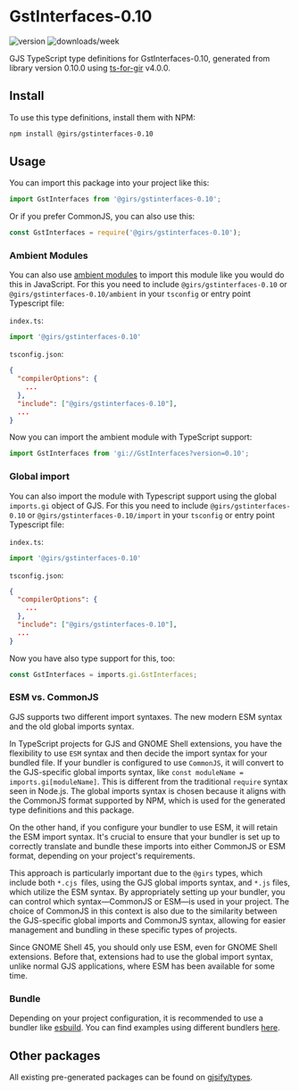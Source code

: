 
# GstInterfaces-0.10

![version](https://img.shields.io/npm/v/@girs/gstinterfaces-0.10)
![downloads/week](https://img.shields.io/npm/dw/@girs/gstinterfaces-0.10)


GJS TypeScript type definitions for GstInterfaces-0.10, generated from library version 0.10.0 using [ts-for-gir](https://github.com/gjsify/ts-for-gir) v4.0.0.


## Install

To use this type definitions, install them with NPM:
```bash
npm install @girs/gstinterfaces-0.10
```

## Usage

You can import this package into your project like this:
```ts
import GstInterfaces from '@girs/gstinterfaces-0.10';
```

Or if you prefer CommonJS, you can also use this:
```ts
const GstInterfaces = require('@girs/gstinterfaces-0.10');
```

### Ambient Modules

You can also use [ambient modules](https://github.com/gjsify/ts-for-gir/tree/main/packages/cli#ambient-modules) to import this module like you would do this in JavaScript.
For this you need to include `@girs/gstinterfaces-0.10` or `@girs/gstinterfaces-0.10/ambient` in your `tsconfig` or entry point Typescript file:

`index.ts`:
```ts
import '@girs/gstinterfaces-0.10'
```

`tsconfig.json`:
```json
{
  "compilerOptions": {
    ...
  },
  "include": ["@girs/gstinterfaces-0.10"],
  ...
}
```

Now you can import the ambient module with TypeScript support: 

```ts
import GstInterfaces from 'gi://GstInterfaces?version=0.10';
```

### Global import

You can also import the module with Typescript support using the global `imports.gi` object of GJS.
For this you need to include `@girs/gstinterfaces-0.10` or `@girs/gstinterfaces-0.10/import` in your `tsconfig` or entry point Typescript file:

`index.ts`:
```ts
import '@girs/gstinterfaces-0.10'
```

`tsconfig.json`:
```json
{
  "compilerOptions": {
    ...
  },
  "include": ["@girs/gstinterfaces-0.10"],
  ...
}
```

Now you have also type support for this, too:

```ts
const GstInterfaces = imports.gi.GstInterfaces;
```


### ESM vs. CommonJS

GJS supports two different import syntaxes. The new modern ESM syntax and the old global imports syntax.

In TypeScript projects for GJS and GNOME Shell extensions, you have the flexibility to use `ESM` syntax and then decide the import syntax for your bundled file. If your bundler is configured to use `CommonJS`, it will convert to the GJS-specific global imports syntax, like `const moduleName = imports.gi[moduleName]`. This is different from the traditional `require` syntax seen in Node.js. The global imports syntax is chosen because it aligns with the CommonJS format supported by NPM, which is used for the generated type definitions and this package.

On the other hand, if you configure your bundler to use ESM, it will retain the ESM import syntax. It's crucial to ensure that your bundler is set up to correctly translate and bundle these imports into either CommonJS or ESM format, depending on your project's requirements.

This approach is particularly important due to the `@girs` types, which include both `*.cjs `files, using the GJS global imports syntax, and `*.js` files, which utilize the ESM syntax. By appropriately setting up your bundler, you can control which syntax—CommonJS or ESM—is used in your project. The choice of CommonJS in this context is also due to the similarity between the GJS-specific global imports and CommonJS syntax, allowing for easier management and bundling in these specific types of projects.

Since GNOME Shell 45, you should only use ESM, even for GNOME Shell extensions. Before that, extensions had to use the global import syntax, unlike normal GJS applications, where ESM has been available for some time.

### Bundle

Depending on your project configuration, it is recommended to use a bundler like [esbuild](https://esbuild.github.io/). You can find examples using different bundlers [here](https://github.com/gjsify/ts-for-gir/tree/main/examples).

## Other packages

All existing pre-generated packages can be found on [gjsify/types](https://github.com/gjsify/types).

